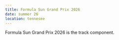 ```yaml
---
title: Formula Sun Grand Prix 2026 
date: summer 26 
location: tennesee
---
```


Formula Sun Grand Prix 2026 is the track component.
